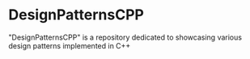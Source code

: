# DesignPatternsCPP
"DesignPatternsCPP" is a repository dedicated to showcasing various design patterns implemented in C++
